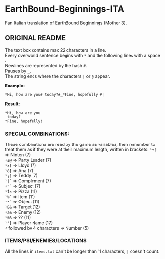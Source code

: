 # EarthBound-Beginnings-ITA
Fan Italian translation of EarthBound Beginnings (Mother 3).

## ORIGINAL README
The text box contains max 22 characters in a line.<br>
Every overworld sentence begins with `*` and the following lines with a space ` `.<br>
Newlines are represented by the hash `#`.<br>
Pauses by `_`.<br>
The string ends where the characters `|` or `§` appear.<br>

**Example:**
```
*Hi, how are you# today?#_*Fine, hopefully!#|
```
**Result:**
```
*Hi, how are you
 today?
*Fine, hopefully!
```

### SPECIAL COMBINATIONS:
These combinations are read by the game as variables, then remember to treat them as if they were at their maximum length, written in brackets:
` ¹÷[ ` => Ninten (7)<br />
` ¹£@ ` => Party Leader (7)<br />
` ¹x[ ` => Lloyd (7)<br />
` ¹8[ ` => Ana (7)<br />
` ¹¡] ` => Teddy (7)<br />
`` ¹|` `` => Complement (7)<br />
`` ¹°` `` => Subject (7)<br />
` ¹Ì× ` => Pizza (11)<br />
`` ¹%` `` => Item (11)<br />
`` ¹⁴` `` => Object (11)<br />
` ¹É& ` => Target (12)<br />
` ¹à& ` => Enemy (12)<br />
` ¹®& ` => ?? (11)<br />
` ¹°[ ` => Player Name (17)<br />
` ³ ` followed by 4 characters => Number (5)

### ITEMS/PSI/ENEMIES/LOCATIONS
All the lines in `items.txt` can't be longer than 11 characters, `|` doesn't count.

